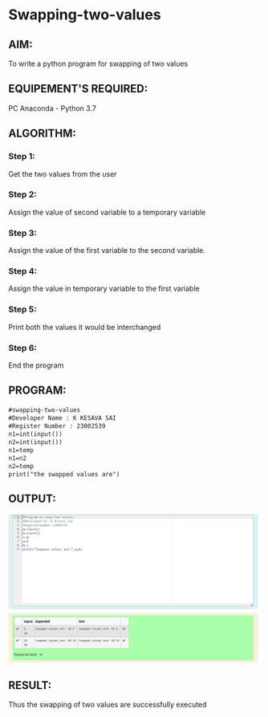 # Swapping-two-values
## AIM:
To write a python program for swapping of two values
## EQUIPEMENT'S REQUIRED: 
PC
Anaconda - Python 3.7
## ALGORITHM: 
### Step 1:
Get the two values from the user
### Step 2: 
Assign the value of second variable to a temporary variable 
### Step 3: 
Assign the value of the first variable to the second variable.
### Step 4:  
Assign the value in temporary variable to the first variable
### Step 5: 
Print both the values it would be interchanged
### Step 6: 
End the program
## PROGRAM:
```
#swapping-two-values
#Developer Name : K KESAVA SAI
#Register Number : 23002539
n1=int(input())
n2=int(input())
n1=temp
n1=n2
n2=temp
print("the swapped values are")
```

## OUTPUT:
!["OUTPUT"](out-2.png)


## RESULT:
Thus the swapping of two values are successfully executed



